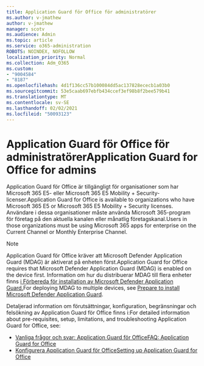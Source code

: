```yaml
---
title: Application Guard för Office för administratörer
ms.author: v-jmathew
author: v-jmathew
manager: scotv
ms.audience: Admin
ms.topic: article
ms.service: o365-administration
ROBOTS: NOINDEX, NOFOLLOW
localization_priority: Normal
ms.collection: Adm_O365
ms.custom:
- "9004584"
- "8187"
ms.openlocfilehash: 4d1f136cc57b100084dd5ac137828ececb1a03b0
ms.sourcegitcommit: 53e5caab697ebfb434ccef3ef98b8f2bee579b41
ms.translationtype: MT
ms.contentlocale: sv-SE
ms.lasthandoff: 02/02/2021
ms.locfileid: "50093123"
---
```

# <a name="application-guard-for-office-for-admins"></a><span data-ttu-id="6458e-102">Application Guard för Office för administratörer</span><span class="sxs-lookup"><span data-stu-id="6458e-102">Application Guard for Office for admins</span></span>

<span data-ttu-id="6458e-103">Application Guard för Office är tillgängligt för organisationer som har Microsoft 365 E5- eller Microsoft 365 E5 Mobility + Security-licenser.</span><span class="sxs-lookup"><span data-stu-id="6458e-103">Application Guard for Office is available to organizations who have Microsoft 365 E5 or Microsoft 365 E5 Mobility + Security licenses.</span></span> <span data-ttu-id="6458e-104">Användare i dessa organisationer måste använda Microsoft 365-program för företag på den aktuella kanalen eller månatlig företagskanal.</span><span class="sxs-lookup"><span data-stu-id="6458e-104">Users in those organizations must be using Microsoft 365 apps for enterprise on the Current Channel or Monthly Enterprise Channel.</span></span>

> [!NOTE]
> <span data-ttu-id="6458e-105">Application Guard för Office kräver att Microsoft Defender Application Guard (MDAG) är aktiverat på enheten först.</span><span class="sxs-lookup"><span data-stu-id="6458e-105">Application Guard for Office requires that Microsoft Defender Application Guard (MDAG) is enabled on the device first.</span></span> <span data-ttu-id="6458e-106">Information om hur du distribuerar MDAG till flera enheter finns [i Förbereda för installation av Microsoft Defender Application Guard.](https://docs.microsoft.com/windows/security/threat-protection/microsoft-defender-application-guard/install-md-app-guard)</span><span class="sxs-lookup"><span data-stu-id="6458e-106">For deploying MDAG to multiple devices, see [Prepare to install Microsoft Defender Application Guard](https://docs.microsoft.com/windows/security/threat-protection/microsoft-defender-application-guard/install-md-app-guard).</span></span>

<span data-ttu-id="6458e-107">Detaljerad information om förutsättningar, konfiguration, begränsningar och felsökning av Application Guard för Office finns i:</span><span class="sxs-lookup"><span data-stu-id="6458e-107">For detailed information about pre-requisites, setup, limitations, and troubleshooting Application Guard for Office, see:</span></span>

- [<span data-ttu-id="6458e-108">Vanliga frågor och svar: Application Guard för Office</span><span class="sxs-lookup"><span data-stu-id="6458e-108">FAQ: Application Guard for Office</span></span>](https://support.microsoft.com/office/application-guard-for-office-9e0fb9c2-ffad-43bf-8ba3-78f785fdba46)
- [<span data-ttu-id="6458e-109">Konfigurera Application Guard för Office</span><span class="sxs-lookup"><span data-stu-id="6458e-109">Setting up Application Guard for Office</span></span>](https://docs.microsoft.com/microsoft-365/security/office-365-security/install-app-guard)
